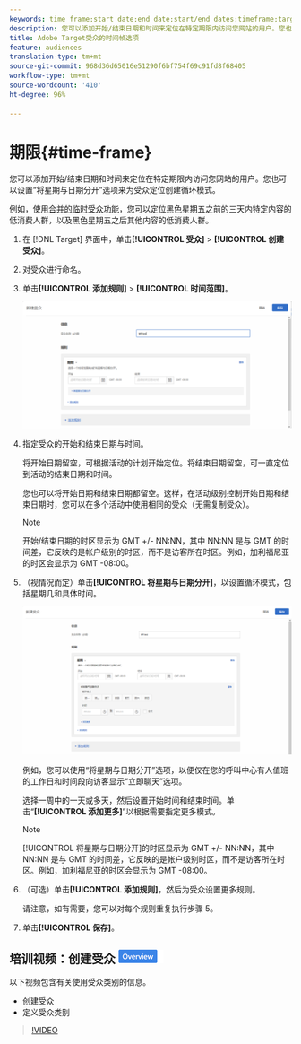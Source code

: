 ```yaml
---
keywords: time frame;start date;end date;start/end dates;timeframe;target schedule;week parting;day parting;parting
description: 您可以添加开始/结束日期和时间来定位在特定期限内访问您网站的用户。您也可以设置“将星期与日期分开”选项来为受众定位创建循环模式。
title: Adobe Target受众的时间帧选项
feature: audiences
translation-type: tm+mt
source-git-commit: 968d36d65016e51290f6bf754f69c91fd8f68405
workflow-type: tm+mt
source-wordcount: '410'
ht-degree: 96%

---
```



# 期限{#time-frame}

您可以添加开始/结束日期和时间来定位在特定期限内访问您网站的用户。您也可以设置“将星期与日期分开”选项来为受众定位创建循环模式。

例如，使用[合并的临时受众功能](/help/c-target/combining-multiple-audiences.md#concept_A7386F1EA4394BD2AB72399C225981E5)，您可以定位黑色星期五之前的三天内特定内容的低消费人群，以及黑色星期五之后其他内容的低消费人群。

1. 在 [!DNL Target] 界面中，单击&#x200B;**[!UICONTROL 受众]** > **[!UICONTROL 创建受众]**。
1. 对受众进行命名。
1. 单击&#x200B;**[!UICONTROL 添加规则]** > **[!UICONTROL 时间范围]**。

   ![](assets/target_timeframe_dialog.png)

1. 指定受众的开始和结束日期与时间。

   将开始日期留空，可根据活动的计划开始定位。将结束日期留空，可一直定位到活动的结束日期和时间。

   您也可以将开始日期和结束日期都留空。这样，在活动级别控制开始日期和结束日期时，您可以在多个活动中使用相同的受众（无需复制受众）。

   >[!NOTE]
   >
   >开始/结束日期的时区显示为 GMT +/- NN:NN，其中 NN:NN 是与 GMT 的时间差，它反映的是帐户级别的时区，而不是访客所在时区。例如，加利福尼亚的时区会显示为 GMT -08:00。

1. （视情况而定）单击&#x200B;**[!UICONTROL 将星期与日期分开]**，以设置循环模式，包括星期几和具体时间。

   ![将星期与日期分开](assets/week_and_day_parting.png)

   例如，您可以使用“将星期与日期分开”选项，以便仅在您的呼叫中心有人值班的工作日和时间段向访客显示“立即聊天”选项。

   选择一周中的一天或多天，然后设置开始时间和结束时间。单击“**[!UICONTROL 添加更多]**”以根据需要指定更多模式。

   >[!NOTE]
   >
   >[!UICONTROL 将星期与日期分开]的时区显示为 GMT +/- NN:NN，其中 NN:NN 是与 GMT 的时间差，它反映的是帐户级别时区，而不是访客所在时区。例如，加利福尼亚的时区会显示为 GMT -08:00。

1. （可选）单击&#x200B;**[!UICONTROL 添加规则]**，然后为受众设置更多规则。

   请注意，如有需要，您可以对每个规则重复执行步骤 5。

1. 单击&#x200B;**[!UICONTROL 保存]**。

## 培训视频：创建受众 ![概述徽章](/help/assets/overview.png)

以下视频包含有关使用受众类别的信息。

* 创建受众
* 定义受众类别

>[!VIDEO](https://video.tv.adobe.com/v/17392)
